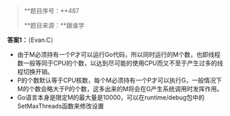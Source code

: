> **题目序号：**487
>
> **题目来源：**跟谁学

**答案1：**（Evan.C）

- 由于M必须持有一个P才可以运行Go代码，所以同时运行的M个数，也即线程数一般等同于CPU的个数，以达到尽可能的使用CPU而又不至于产生过多的线程切换开销。
- P的个数默认等于CPU核数，每个M必须持有一个P才可以执行G，一般情况下M的个数会略大于P的个数，这多出来的M将会在G产生系统调用时发挥作用。
- Go语⾔本身是限定M的最⼤量是10000，可以在runtime/debug包中的SetMaxThreads函数来修改设置